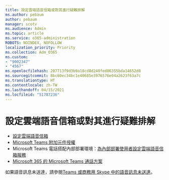 ```yaml
---
title: 設定雲端語音信箱或對其進行疑難排解
ms.author: pebaum
author: pebaum
manager: scotv
ms.audience: Admin
ms.topic: article
ms.service: o365-administration
ROBOTS: NOINDEX, NOFOLLOW
localization_priority: Priority
ms.collection: Adm_O365
ms.custom:
- "9002347"
- "4567"
ms.openlocfilehash: 207713f9d3b9a18cd8d240fed06355bda14652d8
ms.sourcegitcommit: 8bc60ec34bc1e40685e3976576e04a2623f63a7c
ms.translationtype: HT
ms.contentlocale: zh-TW
ms.lasthandoff: 04/15/2021
ms.locfileid: "51787236"
---
```

# <a name="set-up-or-troubleshoot-cloud-voicemail"></a>設定雲端語音信箱或對其進行疑難排解

- [設定雲端語音信箱](https://docs.microsoft.com/microsoftteams/set-up-phone-system-voicemail) 
- [Microsoft Teams 附加元件授權](https://docs.microsoft.com/microsoftteams/teams-add-on-licensing/microsoft-teams-add-on-licensing) 
- Microsoft Teams 電話搭配內部部署環境：[為內部部署使用者設定雲端語音信箱服務](https://docs.microsoft.com/skypeforbusiness/hybrid/configure-cloud-voicemail) 
- [Microsoft 365 的 Microsoft Teams 通話方案](https://docs.microsoft.com//microsoftteams/calling-plans-for-office-365) 

如果語音訊息未送達，請參閱[Teams 或商務用 Skype 中的語音訊息未送達](https://docs.microsoft.com/SkypeForBusiness/troubleshoot/hybrid-phone-system/voicemails-not-delivered)。